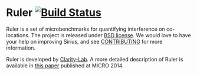 # Ruler [![Build Status](https://travis-ci.org/yqzhang/Ruler.svg?branch=master)](https://travis-ci.org/yqzhang/Ruler)

Ruler is a set of microbenchmarks for quantifying interference on co-locations.
The project is released under [BSD license](LICENSE). We would love to have
your help on improving Sirius, and see [CONTRIBUTING](CONTRIBUTING.md) for more
information.

Ruler is developed by [Clarity-Lab](http://clarity-lab.org/). A more detailed
description of Ruler is available in
[this paper](http://web.eecs.umich.edu/~yunqi/pdf/zhang2014smite.pdf) published
at MICRO 2014.
